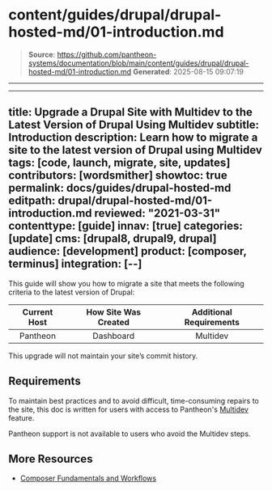 # content/guides/drupal/drupal-hosted-md/01-introduction.md

> **Source**: https://github.com/pantheon-systems/documentation/blob/main/content/guides/drupal/drupal-hosted-md/01-introduction.md
> **Generated**: 2025-08-15 09:07:19

---

---
title: Upgrade a Drupal Site with Multidev to the Latest Version of Drupal Using Multidev
subtitle: Introduction
description: Learn how to migrate a site to the latest version of Drupal using Multidev
tags: [code, launch, migrate, site, updates]
contributors: [wordsmither]
showtoc: true
permalink: docs/guides/drupal-hosted-md
editpath: drupal/drupal-hosted-md/01-introduction.md
reviewed: "2021-03-31"
contenttype: [guide]
innav: [true]
categories: [update]
cms: [drupal8, drupal9, drupal]
audience: [development]
product: [composer, terminus]
integration: [--]
---

This guide will show you how to migrate a site that meets the following criteria to the latest version of Drupal:

|  Current Host | How Site Was Created <Popover title="Site Creation" content="What is the method you used to create the site?" /> | Additional Requirements <Popover title="Additional Requirements" content="Any other features that must be in place, or that are desired." /> |
| :-------------------------------------------: | :------------------------------------------------------------------------------------------------------------------------------------------: | :----------------------------------------------------------------------------------------------------------------------------------------------------------------------------------------: |
|                   Pantheon                    |                                                                  Dashboard                                                                   |                                                                                          Multidev                                                                                          |

<Partial file="drupal/see-landing.md" />

<Alert title="Note" type="info" >

This upgrade will not maintain your site’s commit history.

</Alert>

## Requirements

<Alert title="Multidev Required" type="danger">

To maintain best practices and to avoid difficult, time-consuming repairs to the site, this doc is written for users with access to Pantheon's [Multidev](/guides/multidev) feature.

Pantheon support is not available to users who avoid the Multidev steps.

</Alert>

<Partial file="drupal/upgrade-site-requirements-new.md" />

## More Resources

- [Composer Fundamentals and Workflows](/guides/composer)
